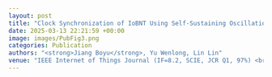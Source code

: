 ```yaml
---
layout: post
title: "Clock Synchronization of IoBNT Using Self-Sustaining Oscillations via Protein Circuit Design"
date: 2025-03-13 22:21:59 +00:00
image: images/PubFig3.png
categories: Publication
authors: "<strong>Jiang Boyu</strong>, Yu Wenlong, Lin Lin"
venue: "IEEE Internet of Things Journal (IF=8.2, SCIE, JCR Q1, 97%) <br> Under Review"
---
```

<!--In this paper, a simplified neural communication model with external and internal interference is proposed. In our model, external interference from neighboring neurons is characterized by a Poisson distribution, capturing the stochastic nature of interference spikes. Internal interference, attributed to relative refractoriness, which is a neural property reflecting the reduced probability of spike generation shortly after neuron activation, is modeled using a dynamic threshold.-->
